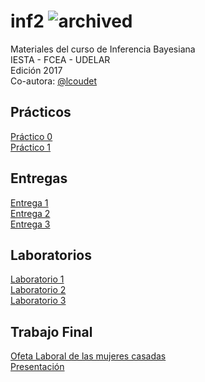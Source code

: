 # inf2 ![archived](https://img.shields.io/badge/lifecycle-archived-red.svg)

Materiales del curso de Inferencia Bayesiana  
IESTA - FCEA - UDELAR  
Edición 2017  
Co-autora: [@lcoudet](https://github.com/lcoudet)

## Prácticos

[Práctico 0](https://github.com/daczarne/inf2/blob/master/Pr%C3%A1cticos/Pr%C3%A1ctico%200/practico0_sol.pdf)  
[Práctico 1](https://github.com/daczarne/inf2/blob/master/Pr%C3%A1cticos/Pr%C3%A1ctico%201/practico1_sol.pdf)  
 
## Entregas

[Entrega 1](https://github.com/daczarne/inf2/blob/master/Entregas/Entrega%201/entrega1_sol.pdf)  
[Entrega 2](https://github.com/daczarne/inf2/blob/master/Entregas/Entrega%202/entrega2.pdf)  
[Entrega 3](https://github.com/daczarne/inf2/blob/master/Entregas/Entrega%203/entrega3.pdf)  

## Laboratorios

[Laboratorio 1](https://github.com/daczarne/inf2/blob/master/Laboratorios/Laboratorio%201/lab1_actividad.pdf)  
[Laboratorio 2](https://github.com/daczarne/inf2/blob/master/Laboratorios/Laboratorio%202/bioassay.stan)  
[Laboratorio 3](https://github.com/daczarne/inf2/blob/master/Laboratorios/Laboratorio%203/codigo.R)  

## Trabajo Final

[Ofeta Laboral de las mujeres casadas](https://github.com/daczarne/inf2/blob/master/Trabajo%20final/Entrega_final.pdf)  
[Presentación](https://github.com/daczarne/inf2/blob/master/Trabajo%20final/presentation.pdf)
